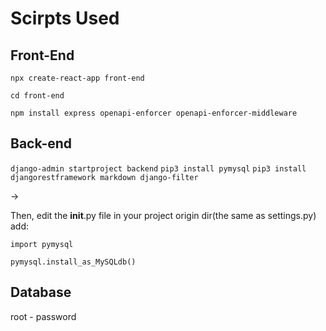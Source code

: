 # Scirpts Used
## Front-End

`npx create-react-app front-end`

`cd front-end`

`npm install express openapi-enforcer openapi-enforcer-middleware`

## Back-end
`django-admin startproject backend`
`pip3 install pymysql` 
`pip3 install djangorestframework markdown django-filter`

-> 

Then, edit the __init__.py file in your project origin dir(the same as settings.py)
add:

`import pymysql`

`pymysql.install_as_MySQLdb()`



## Database
root - password
